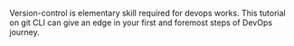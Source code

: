 Version-control is elementary skill required for devops works. This tutorial on git CLI can give an edge in your first and foremost steps of DevOps journey. 
